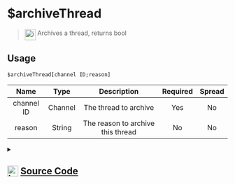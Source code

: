 # $archiveThread
> <img align="top" src="https://upload.wikimedia.org/wikipedia/commons/thumb/e/e4/Infobox_info_icon.svg/160px-Infobox_info_icon.svg.png?20150409153300" alt="image" width="25" height="auto"> Archives a thread, returns bool
## Usage
```
$archiveThread[channel ID;reason]
```
| Name | Type | Description | Required | Spread
| :---: | :---: | :---: | :---: | :---: |
channel ID | Channel | The thread to archive | Yes | No
reason | String | The reason to archive this thread | No | No
<details>
<summary>
    
## <img align="top" src="https://cdn4.iconfinder.com/data/icons/iconsimple-logotypes/512/github-512.png" alt="image" width="25" height="auto">  [Source Code](https://github.com/tryforge/ForgeScript-V2/blob/main/src/native/archiveThread.ts)
    
</summary>
    
```ts
import { BaseChannel, ThreadChannel } from "discord.js"
import { ArgType, NativeFunction, Return } from "../structures"
import noop from "../functions/noop"

export default new NativeFunction({
    name: "$archiveThread",
    version: "1.0.0",
    description: "Archives a thread, returns bool",
    brackets: true,
    unwrap: true,
    args: [
        {
            name: "channel ID",
            description: "The thread to archive",
            rest: false,
            required: true,
            type: ArgType.Channel,
            check: (i: BaseChannel) => i.isThread(),
        },
        {
            name: "reason",
            description: "The reason to archive this thread",
            rest: false,
            type: ArgType.String,
        },
    ],
    async execute(_, [channel, reason]) {
        const thread = channel as ThreadChannel

        const success = await thread.setArchived(true, reason || undefined).catch(noop)

        return this.success(!!success)
    },
})

```
    
</details>